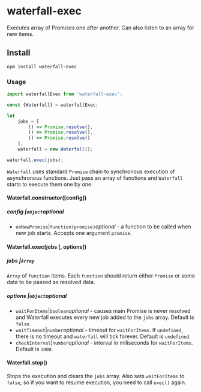 # waterfall-exec
Executes array of Promises one after another.
Can also listen to an array for new items.

## Install
```
npm install waterfall-exec
```

### Usage
```javascript
import waterfallExec from 'waterfall-exec';

const {Waterfall} = waterfallExec;

let
    jobs = [
        () => Promise.resolve(),
        () => Promise.resolve(),
        () => Promise.resolve()
    ],
    waterfall = new Waterfall();

waterfall.exec(jobs);
```

`Waterfall` uses standard `Promise` chain to synchronous execution of asynchronous functions. Just pass an array of functions and `Waterfall` starts to execute them one by one.

#### Waterfall.constructor([config])
##### config |`object`_optional_
- `onNewPromise`|`function(promise)`_optional_ - a function to be called when new job starts. Accepts one argument `promise`.

#### Waterfall.exec(jobs [, options])
##### jobs |`Array`
`Array` of `function` items. Each `function` should return either `Promise` or some data to be passed as resolved data.

##### options |`object`_optional_
- `waitForItems`|`boolean`_optional_ - causes main Promise is never resolved and Waterfall executes every new job added to the `jobs` array. Default is `false`.
- `waitTimeout`|`number`_optional_ - timeout for `waitForItems`. If `undefined`, there is no timeout and `waterfall` will tick forever. Default is `undefined`.
- `checkInterval`|`number`_optional_ - interval in miliseconds for `waitForItems`. Default is `1000`.

#### Waterfall.stop()
Stops the execution and clears the `jobs` array. Also sets `waitForItems` to `false`, so if you want to resume execution, you need to call `exec()` again.
